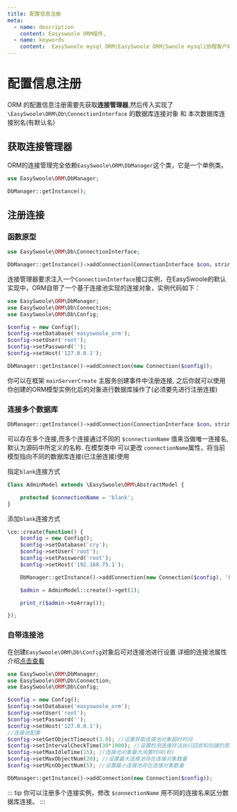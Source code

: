 ```yaml
---
title: 配置信息注册
meta:
  - name: description
    content: Easyswoole ORM组件,
  - name: keywords
    content:  EasySwoole mysql ORM|EasySwoole ORM|Swoole mysqli协程客户端|swoole ORM
---
```


# 配置信息注册
ORM 的配置信息注册需要先获取**连接管理器**,然后传入实现了 `\EasySwoole\ORM\Db\ConnectionInterface` 的数据库连接对象 和 本次数据库连接别名(有默认名)

## 获取连接管理器
ORM的连接管理完全依赖```EasySwoole\ORM\DbManager```这个类，它是一个单例类。

```php
use EasySwoole\ORM\DbManager;

DbManager::getInstance();
```

## 注册连接

### 函数原型

```php
use EasySwoole\ORM\Db\ConnectionInterface;

DbManager::getInstance()->addConnection(ConnectionInterface $con，string $connectionName = 'default');
```
连接管理器要求注入一个```ConnectionInterface```接口实例，在EasySwoole的默认实现中，ORM自带了一个基于连接池实现的连接对象，实例代码如下：
```php
use EasySwoole\ORM\DbManager;
use EasySwoole\ORM\Db\Connection;
use EasySwoole\ORM\Db\Config;

$config = new Config();
$config->setDatabase('easyswoole_orm');
$config->setUser('root');
$config->setPassword('');
$config->setHost('127.0.0.1');

DbManager::getInstance()->addConnection(new Connection($config));
```
你可以在框架 `mainServerCreate` 主服务创建事件中注册连接, 之后你就可以使用你创建的ORM模型实例化后的对象进行数据库操作了(必须要先进行注册连接)

### 连接多个数据库

```php
DbManager::getInstance()->addConnection(ConnectionInterface $con，string $connectionName = 'default');
```
可以存在多个连接,而多个连接通过不同的 `$connectionName` 值来当做唯一连接名,默认为源码中所定义的名称. 
在模型类中 可以更改 `connectionName`属性，将当前模型指向不同的数据库连接(已注册连接)使用

指定``` blank ```连接方式

```php
Class AdminModel extends \EasySwoole\ORM\AbstractModel {

    protected $connectionName = 'blank';
}
```

添加``` blank ```连接方式

```php
\co::create(function() {
    $config = new Config();
    $config->setDatabase('cry');
    $config->setUser('root');
    $config->setPassword('root');
    $config->setHost('192.168.75.1');

    DbManager::getInstance()->addConnection(new Connection($config), 'blank');

    $admin = AdminModel::create()->get(1);

    print_r($admin->toArray());

});
```

### 自带连接池

<!--Easyswoole中已经实现了 `\EasySwoole\ORM\Db\ConnectionInterface` 接口的数据库连接类: `EasySwoole\ORM\Db\Connection`
`EasySwoole\ORM\Db\Connection`类实例化需要传入 `EasySwoole\ORM\Db\Config` 对象, 而`EasySwoole\ORM\Db\Config` 对象 继承了连接池配置`\EasySwoole\Pool\Config`
-->
在创建`EasySwoole\ORM\Db\Config`对象后可对连接池进行设置
详细的连接池属性介绍[点击查看](../Pool/config.md)

```php
use EasySwoole\ORM\DbManager;
use EasySwoole\ORM\Db\Connection;
use EasySwoole\ORM\Db\Config;

$config = new Config();
$config->setDatabase('easyswoole_orm');
$config->setUser('root');
$config->setPassword('');
$config->setHost('127.0.0.1');
//连接池配置
$config->setGetObjectTimeout(3.0); //设置获取连接池对象超时时间
$config->setIntervalCheckTime(30*1000); //设置检测连接存活执行回收和创建的周期
$config->setMaxIdleTime(15); //连接池对象最大闲置时间(秒)
$config->setMaxObjectNum(20); //设置最大连接池存在连接对象数量
$config->setMinObjectNum(5); //设置最小连接池存在连接对象数量

DbManager::getInstance()->addConnection(new Connection($config));
```
::: tip
你可以注册多个连接实例，修改 `$connectionName` 用不同的连接名来区分数据库连接。
:::

